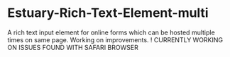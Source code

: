 # Estuary-Rich-Text-Element-multi
A rich text input element for online forms which can be hosted multiple times on same page. Working on improvements.
! CURRENTLY WORKING ON ISSUES FOUND WITH SAFARI BROWSER
